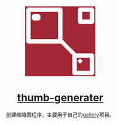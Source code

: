 <div align="center">
  
  ![img](https://github.com/ZoZou02/thumb-generator/blob/main/favicon/android-chrome-192x192.png)
  # [thumb-generater][gallery]
  创建缩略图程序，主要用于自己的[gallery][gallery]项目。
  
</div>

[gallery]: (https://github.com/ZoZou02/gallery/)
